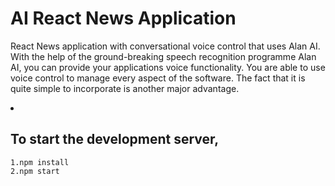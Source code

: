 # AI React News Application
<p>React News application with conversational voice control that uses Alan AI. With the help of the ground-breaking speech recognition programme Alan AI, you can provide your applications voice functionality. You are able to use voice control to manage every aspect of the software. The fact that it is quite simple to incorporate is another major advantage.</p> 
<li><h2>To start the development server,</h2></li>
  </ul>
  
 ```1.npm install```
 <br>
 ```2.npm start``` 

